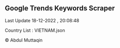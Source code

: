

## Google Trends Keywords Scraper 
 
Last Update 18-12-2022 , 20:08:48

Country List :
VIETNAM.json



© Abdul Muttaqin 
